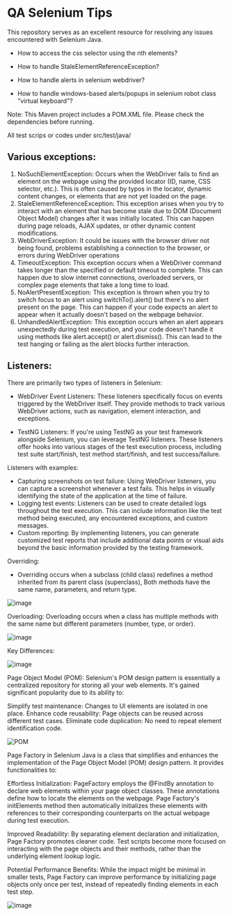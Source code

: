 # QA Selenium Tips
This repository serves as an excellent resource for resolving any issues encountered with Selenium Java.

- How to access the css selector using the nth elements?

- How to handle StaleElementReferenceException?

- How to handle alerts in selenium webdriver?

- How to handle windows-based alerts/popups in selenium robot class "virtual keyboard"?

Note: This Maven project includes a POM.XML file. Please check the dependencies before running.

All test scrips or codes under src/test/java/

## Various exceptions:
1. NoSuchElementException: Occurs when the WebDriver fails to find an element on the webpage using the provided locator (ID, name, CSS selector, etc.). This is often caused by typos in the locator, dynamic content changes, or elements that are not yet loaded on the page.
2. StaleElementReferenceException: This exception arises when you try to interact with an element that has become stale due to DOM (Document Object Model) changes after it was initially located. This can happen during page reloads, AJAX updates, or other dynamic content modifications.
3. WebDriverException: It could be issues with the browser driver not being found, problems establishing a connection to the browser, or errors during WebDriver operations
4. TimeoutException: This exception occurs when a WebDriver command takes longer than the specified or default timeout to complete. This can happen due to slow internet connections, overloaded servers, or complex page elements that take a long time to load.
5. NoAlertPresentException: This exception is thrown when you try to switch focus to an alert using switchTo().alert() but there's no alert present on the page. This can happen if your code expects an alert to appear when it actually doesn't based on the webpage behavior.
6. UnhandledAlertException: This exception occurs when an alert appears unexpectedly during test execution, and your code doesn't handle it using methods like alert.accept() or alert.dismiss(). This can lead to the test hanging or failing as the alert blocks further interaction.

## Listeners:
There are primarily two types of listeners in Selenium:

- WebDriver Event Listeners: These listeners specifically focus on events triggered by the WebDriver itself. They provide methods to track various WebDriver actions, such as navigation, element interaction, and exceptions.

- TestNG Listeners:  If you're using TestNG as your test framework alongside Selenium, you can leverage TestNG listeners. These listeners offer hooks into various stages of the test execution process, including test suite start/finish, test method start/finish, and test success/failure.

Listeners with examples: 
- Capturing screenshots on test failure: Using WebDriver listeners, you can capture a screenshot whenever a test fails. This helps in visually identifying the state of the application at the time of failure.
- Logging test events: Listeners can be used to create detailed logs throughout the test execution. This can include information like the test method being executed, any encountered exceptions, and custom messages.
- Custom reporting: By implementing listeners, you can generate customized test reports that include additional data points or visual aids beyond the basic information provided by the testing framework.

Overriding:
- Overriding occurs when a subclass (child class) redefines a method inherited from its parent class (superclass), Both methods have the same name, parameters, and return type.

![image](https://github.com/Haitham-Mahmoud/QA_Automation_Selenium_Java/assets/37036064/82b315c3-f829-4425-8074-cbb12c8ded2c)


Overloading:
Overloading occurs when a class has multiple methods with the same name but different parameters (number, type, or order).

![image](https://github.com/Haitham-Mahmoud/QA_Automation_Selenium_Java/assets/37036064/8f928b56-4ba0-49db-bea5-e2362cb5ec7d)

Key Differences:

![image](https://github.com/Haitham-Mahmoud/QA_Automation_Selenium_Java/assets/37036064/1e32fffc-142f-47ba-bc36-eeeb901661c3)

Page Object Model (POM):
Selenium's POM design pattern is essentially a centralized repository for storing all your web elements. It's gained significant popularity due to its ability to:

Simplify test maintenance: Changes to UI elements are isolated in one place.
Enhance code reusability: Page objects can be reused across different test cases.
Eliminate code duplication: No need to repeat element identification code.


![POM](https://github.com/Haitham-Mahmoud/QA_Automation_Selenium_Java/assets/37036064/48cec586-9041-4864-8eee-4bfce5c292ca)

Page Factory in Selenium Java is a class that simplifies and enhances the implementation of the Page Object Model (POM) design pattern. It provides functionalities to:

Effortless Initialization:  PageFactory employs the @FindBy annotation to declare web elements within your page object classes. These annotations define how to locate the elements on the webpage. Page Factory's initElements method then automatically initializes these elements with references to their corresponding counterparts on the actual webpage during test execution.

Improved Readability: By separating element declaration and initialization, Page Factory promotes cleaner code. Test scripts become more focused on interacting with the page objects and their methods, rather than the underlying element lookup logic.

Potential Performance Benefits: While the impact might be minimal in smaller tests, Page Factory can improve performance by initializing page objects only once per test, instead of repeatedly finding elements in each test step.

![image](https://github.com/Haitham-Mahmoud/QA_Automation_Selenium_Java/assets/37036064/b283a494-d496-4f8f-aa02-0227adfed2d0)



